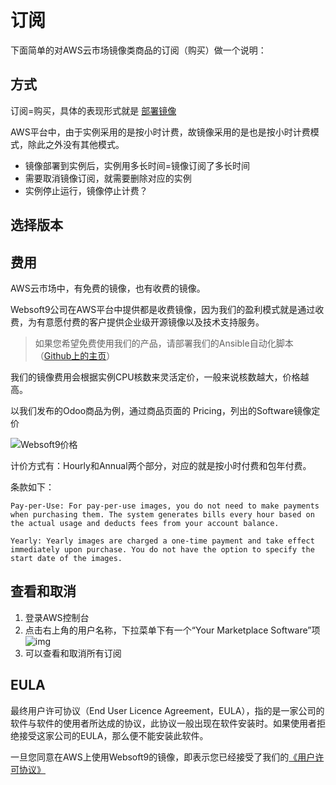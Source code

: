 # 订阅

下面简单的对AWS云市场镜像类商品的订阅（购买）做一个说明：

## 方式

订阅=购买，具体的表现形式就是 [部署镜像](/zh/stack-deployment.md)

AWS平台中，由于实例采用的是按小时计费，故镜像采用的是也是按小时计费模式，除此之外没有其他模式。

* 镜像部署到实例后，实例用多长时间=镜像订阅了多长时间
* 需要取消镜像订阅，就需要删除对应的实例
* 实例停止运行，镜像停止计费？

## 选择版本

## 费用

AWS云市场中，有免费的镜像，也有收费的镜像。

Websoft9公司在AWS平台中提供都是收费镜像，因为我们的盈利模式就是通过收费，为有意愿付费的客户提供企业级开源镜像以及技术支持服务。

> 如果您希望免费使用我们的产品，请部署我们的Ansible自动化脚本（[Github上的主页](https://github.com/websoft9)）

我们的镜像费用会根据实例CPU核数来灵活定价，一般来说核数越大，价格越高。

以我们发布的Odoo商品为例，通过商品页面的 Pricing，列出的Software镜像定价

![Websoft9价格](https://libs.websoft9.com/Websoft9/DocsPicture/en/aws/aws-mkpricing-websoft9.png)

计价方式有：Hourly和Annual两个部分，对应的就是按小时付费和包年付费。

条款如下：

``` text
Pay-per-Use: For pay-per-use images, you do not need to make payments when purchasing them. The system generates bills every hour based on the actual usage and deducts fees from your account balance.

Yearly: Yearly images are charged a one-time payment and take effect immediately upon purchase. You do not have the option to specify the start date of the images.

```

## 查看和取消

1. 登录AWS控制台
2. 点击右上角的用户名称，下拉菜单下有一个“Your Marketplace Software”项
   ![img](https://libs.websoft9.com/Websoft9/DocsPicture/en/aws/aws-yoursb-websoft9.png)
2. 可以查看和取消所有订阅

## EULA

最终用户许可协议（End User Licence Agreement，EULA），指的是一家公司的软件与软件的使用者所达成的协议，此协议一般出现在软件安装时。如果使用者拒绝接受这家公司的EULA，那么便不能安装此软件。

一旦您同意在AWS上使用Websoft9的镜像，即表示您已经接受了我们的[《用户许可协议》](https://support.websoft9.com/docs/legal/zh/eula)
